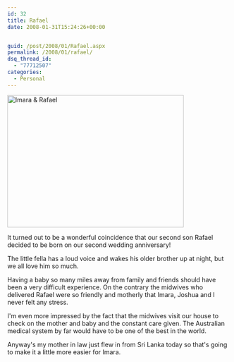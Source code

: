 ```yaml
---
id: 32
title: Rafael
date: 2008-01-31T15:24:26+00:00


guid: /post/2008/01/Rafael.aspx
permalink: /2008/01/rafael/
dsq_thread_id:
  - "77712507"
categories:
  - Personal
---
```

<p><img height="300" alt="Imara &amp; Rafael" src="https://merill.net/wp-content/uploads/binary/Rafael_E6AE/ImaraRafael.jpg" width="400"> </p> <p>It turned out to be a wonderful coincidence that our second son Rafael decided to be born on our second wedding anniversary!</p> <p>The little fella has a loud voice and wakes his older brother up at night, but we all love him so much.</p> <p>Having a baby so many miles away from family and friends should have been a very difficult experience. On the contrary the midwives who delivered Rafael were so friendly and motherly that Imara, Joshua and I never felt any stress.</p> <p>I'm even more impressed by the fact that the midwives visit our house to check on the mother and baby and the constant care given. The Australian medical system by far would have to be one of the best in the world.</p> <p>Anyway's my mother in law just flew in from Sri Lanka today so that's going to make it a little more easier for Imara.</p>